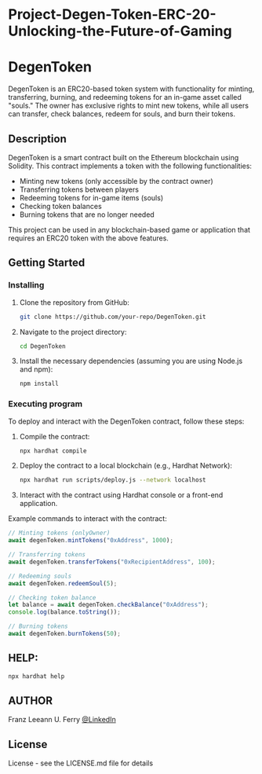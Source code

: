 # Project-Degen-Token-ERC-20-Unlocking-the-Future-of-Gaming

# DegenToken

DegenToken is an ERC20-based token system with functionality for minting, transferring, burning, and redeeming tokens for an in-game asset called "souls." The owner has exclusive rights to mint new tokens, while all users can transfer, check balances, redeem for souls, and burn their tokens.

## Description

DegenToken is a smart contract built on the Ethereum blockchain using Solidity. This contract implements a token with the following functionalities:
- Minting new tokens (only accessible by the contract owner)
- Transferring tokens between players
- Redeeming tokens for in-game items (souls)
- Checking token balances
- Burning tokens that are no longer needed

This project can be used in any blockchain-based game or application that requires an ERC20 token with the above features.

## Getting Started

### Installing

1. Clone the repository from GitHub:
    ```bash
    git clone https://github.com/your-repo/DegenToken.git
    ```
2. Navigate to the project directory:
    ```bash
    cd DegenToken
    ```
3. Install the necessary dependencies (assuming you are using Node.js and npm):
    ```bash
    npm install
    ```

### Executing program

To deploy and interact with the DegenToken contract, follow these steps:

1. Compile the contract:
    ```bash
    npx hardhat compile
    ```
2. Deploy the contract to a local blockchain (e.g., Hardhat Network):
    ```bash
    npx hardhat run scripts/deploy.js --network localhost
    ```
3. Interact with the contract using Hardhat console or a front-end application.

Example commands to interact with the contract:
```javascript
// Minting tokens (onlyOwner)
await degenToken.mintTokens("0xAddress", 1000);

// Transferring tokens
await degenToken.transferTokens("0xRecipientAddress", 100);

// Redeeming souls
await degenToken.redeemSoul(5);

// Checking token balance
let balance = await degenToken.checkBalance("0xAddress");
console.log(balance.toString());

// Burning tokens
await degenToken.burnTokens(50);
```


## HELP:
```bash
npx hardhat help
```

## AUTHOR
Franz Leeann U. Ferry [@LinkedIn](www.linkedin.com/in/franz-leeann-ferry-a286552a2)


## License

License - see the LICENSE.md file for details

